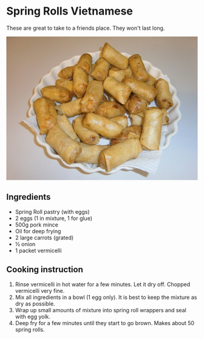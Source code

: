 # Spring Rolls Vietnamese

These are great to take to a friends place. They won't last long.

![Spring Rolls](../.gitbook/assets/spring-rolls.jpg)

## Ingredients

* Spring Roll pastry \(with eggs\)
* 2 eggs \(1 in mixture, 1 for glue\)
* 500g pork mince
* Oil for deep frying
* 2 large carrots \(grated\)
* ½ onion
* 1 packet vermicelli

## Cooking instruction

1. Rinse vermicelli in hot water for a few minutes. Let it dry off. Chopped vermicelli very fine.
2. Mix all ingredients in a bowl \(1 egg only\). It is best to keep the mixture as dry as possible.
3. Wrap up small amounts of mixture into spring roll wrappers and seal with egg yolk.
4. Deep fry for a few minutes until they start to go brown. Makes about 50 spring rolls.

